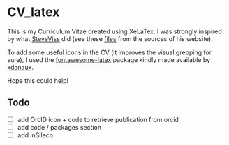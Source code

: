 # CV_latex

This is my Curriculum Vitae created using XeLaTex. I was strongly inspired by
what [SteveViss](https://github.com/SteveViss) did (see these [files](https://github.com/SteveViss/steveviss.github.com/tree/dev/public/_cv)
from the sources of his website).

To add some useful icons in the CV (it improves the visual grepping for sure),
I used the [fontawesome-latex](https://github.com/xdanaux/fontawesome-latex)
package kindly made available by [xdanaux](https://github.com/xdanaux).

Hope this could help!


## Todo

- [ ] add OrcID icon + code to retrieve publication from orcid
- [ ] add code / packages section
- [ ] add inSileco
